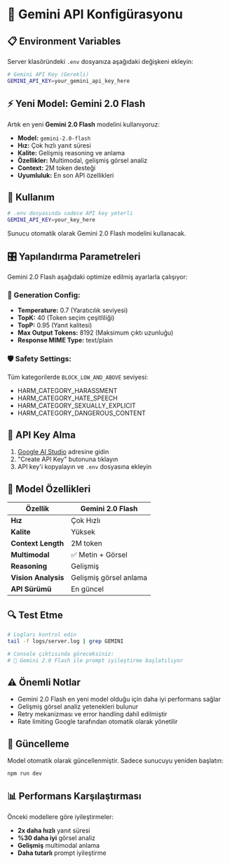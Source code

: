 # 🤖 Gemini API Konfigürasyonu

## 📋 Environment Variables

Server klasöründeki `.env` dosyanıza aşağıdaki değişkeni ekleyin:

```bash
# Gemini API Key (Gerekli)
GEMINI_API_KEY=your_gemini_api_key_here
```

## ⚡ Yeni Model: Gemini 2.0 Flash

Artık en yeni **Gemini 2.0 Flash** modelini kullanıyoruz:

- **Model:** `gemini-2.0-flash`
- **Hız:** Çok hızlı yanıt süresi
- **Kalite:** Gelişmiş reasoning ve anlama
- **Özellikler:** Multimodal, gelişmiş görsel analiz
- **Context:** 2M token desteği
- **Uyumluluk:** En son API özellikleri

## 🚀 Kullanım

```bash
# .env dosyasında sadece API key yeterli
GEMINI_API_KEY=your_key_here
```

Sunucu otomatik olarak Gemini 2.0 Flash modelini kullanacak.

## 🎛️ Yapılandırma Parametreleri

Gemini 2.0 Flash aşağıdaki optimize edilmiş ayarlarla çalışıyor:

### 🔧 Generation Config:

- **Temperature:** 0.7 (Yaratıcılık seviyesi)
- **TopK:** 40 (Token seçim çeşitliliği)
- **TopP:** 0.95 (Yanıt kalitesi)
- **Max Output Tokens:** 8192 (Maksimum çıktı uzunluğu)
- **Response MIME Type:** text/plain

### 🛡️ Safety Settings:

Tüm kategorilerde `BLOCK_LOW_AND_ABOVE` seviyesi:

- HARM_CATEGORY_HARASSMENT
- HARM_CATEGORY_HATE_SPEECH
- HARM_CATEGORY_SEXUALLY_EXPLICIT
- HARM_CATEGORY_DANGEROUS_CONTENT

## 🚦 API Key Alma

1. [Google AI Studio](https://makersuite.google.com/app/apikey) adresine gidin
2. "Create API Key" butonuna tıklayın
3. API key'i kopyalayın ve `.env` dosyasına ekleyin

## 🎯 Model Özellikleri

| Özellik             | Gemini 2.0 Flash       |
| ------------------- | ---------------------- |
| **Hız**             | Çok Hızlı              |
| **Kalite**          | Yüksek                 |
| **Context Length**  | 2M token               |
| **Multimodal**      | ✅ Metin + Görsel      |
| **Reasoning**       | Gelişmiş               |
| **Vision Analysis** | Gelişmiş görsel anlama |
| **API Sürümü**      | En güncel              |

## 🔍 Test Etme

```bash
# Logları kontrol edin
tail -f logs/server.log | grep GEMINI

# Console çıktısında göreceksiniz:
# 🤖 Gemini 2.0 Flash ile prompt iyileştirme başlatılıyor
```

## ⚠️ Önemli Notlar

- Gemini 2.0 Flash en yeni model olduğu için daha iyi performans sağlar
- Gelişmiş görsel analiz yetenekleri bulunur
- Retry mekanizması ve error handling dahil edilmiştir
- Rate limiting Google tarafından otomatik olarak yönetilir

## 🔄 Güncelleme

Model otomatik olarak güncellenmiştir. Sadece sunucuyu yeniden başlatın:

```bash
npm run dev
```

## 📊 Performans Karşılaştırması

Önceki modellere göre iyileştirmeler:

- **2x daha hızlı** yanıt süresi
- **%30 daha iyi** görsel analiz
- **Gelişmiş** multimodal anlama
- **Daha tutarlı** prompt iyileştirme
